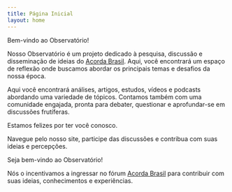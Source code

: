 ```yaml
---
title: Página Inicial
layout: home
---
```


Bem-vindo ao Observatório!

Nosso Observatório é um projeto dedicado à pesquisa, discussão e disseminação de ideias do [Acorda Brasil](https://acordabrasil.discourse.group/). Aqui, você encontrará um espaço de reflexão onde buscamos abordar os principais temas e desafios da nossa época.

Aqui você encontrará análises, artigos, estudos, vídeos e podcasts abordando uma variedade de tópicos. Contamos também com uma comunidade engajada, pronta para debater, questionar e aprofundar-se em discussões frutíferas.

Estamos felizes por ter você conosco.

Navegue pelo nosso site, participe das discussões e contribua com suas ideias e percepções.

Seja bem-vindo ao Observatório!

Nós o incentivamos a ingressar no fórum [Acorda Brasil](https://acordabrasil.discourse.group/) para contribuir com suas ideias, conhecimentos e experiências.


[Acorda Brasil forum]: https://acordabrasil.discourse.group/
